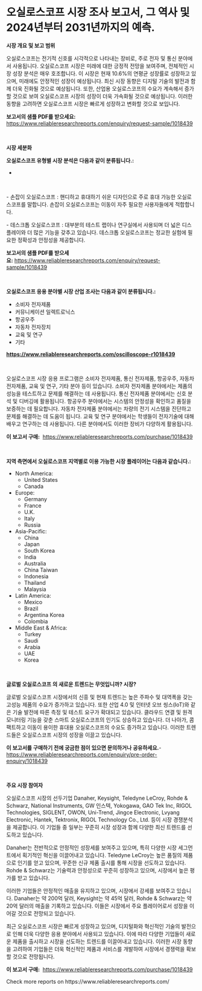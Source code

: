 <p><h1>오실로스코프 시장 조사 보고서, 그 역사 및 2024년부터 2031년까지의 예측.</h1></p><p><strong>시장 개요 및 보고 범위</strong></p>
<p><p>오실로스코프는 전기적 신호를 시각적으로 나타내는 장비로, 주로 전자 및 통신 분야에서 사용됩니다. 오실로스코프 시장은 미래에 대한 긍정적 전망을 보여주며, 전체적인 시장 성장 분석은 매우 호조합니다. 이 시장은 현재 10.6%의 연평균 성장률로 성장하고 있으며, 미래에도 안정적인 성장이 예상됩니다. 최신 시장 동향은 디지털 기술의 발전과 함께 더욱 진화될 것으로 예상됩니다. 또한, 산업용 오실로스코프의 수요가 계속해서 증가할 것으로 보여 오실로스코프 시장의 성장이 더욱 가속화될 것으로 예상됩니다. 이러한 동향을 고려하면 오실로스코프 시장은 빠르게 성장하고 변화할 것으로 보입니다.</p></p>
<p><strong>보고서의 샘플 PDF를 받으세요:</strong> <a href="https://www.reliableresearchreports.com/enquiry/request-sample/1018439">https://www.reliableresearchreports.com/enquiry/request-sample/1018439</a></p>
<p>&nbsp;</p>
<p><strong>시장 세분화</strong></p>
<p><strong>오실로스코프 유형별 시장 분석은 다음과 같이 분류됩니다.:</strong></p>
<p><ul><li></li></ul></p>
<p>&nbsp;</p>
<p><p>- 손잡이 오실로스코프 : 핸디하고 휴대하기 쉬운 디자인으로 주로 휴대 가능한 오실로스코프를 말합니다. 손잡이 오실로스코프는 이동이 자주 필요한 사용자들에게 적합합니다.</p><p>- 데스크톱 오실로스코프 : 대부분의 테스트 랩이나 연구실에서 사용되며 더 넓은 디스플레이와 더 많은 기능을 갖추고 있습니다. 데스크톱 오실로스코프는 정교한 실험에 필요한 정확성과 안정성을 제공합니다.</p></p>
<p><strong>보고서의 샘플 PDF를 받으세요:</strong>&nbsp;<a href="https://www.reliableresearchreports.com/enquiry/request-sample/1018439">https://www.reliableresearchreports.com/enquiry/request-sample/1018439</a></p>
<p>&nbsp;</p>
<p><strong> 오실로스코프 응용 분야별 시장 산업 조사는 다음과 같이 분류됩니다.:</strong></p>
<p><ul><li>소비자 전자제품</li><li>커뮤니케이션 일렉트로닉스</li><li>항공우주</li><li>자동차 전자장치</li><li>교육 및 연구</li><li>기타</li></ul></p>
<p><strong><a href="https://www.reliableresearchreports.com/oscilloscope-r1018439">https://www.reliableresearchreports.com/oscilloscope-r1018439</a></strong></p>
<p>&nbsp;</p>
<p><p>오실로스코프 시장 응용 프로그램은 소비자 전자제품, 통신 전자제품, 항공우주, 자동차 전자제품, 교육 및 연구, 기타 분야 등이 있습니다. 소비자 전자제품 분야에서는 제품의 성능을 테스트하고 문제를 해결하는 데 사용됩니다. 통신 전자제품 분야에서는 신호 분석 및 디버깅에 활용됩니다. 항공우주 분야에서는 시스템의 안정성을 확인하고 품질을 보증하는 데 필요합니다. 자동차 전자제품 분야에서는 차량의 전기 시스템을 진단하고 문제를 해결하는 데 도움이 됩니다. 교육 및 연구 분야에서는 학생들이 전자기술에 대해 배우고 연구하는 데 사용됩니다. 다른 분야에서도 이러한 장비가 다양하게 활용됩니다.</p></p>
<p><strong>이 보고서 구매:</strong>&nbsp; <a href="https://www.reliableresearchreports.com/purchase/1018439">https://www.reliableresearchreports.com/purchase/1018439</a></p>
<p>&nbsp;</p>
<p><strong>지역 측면에서 오실로스코프 지역별로 이용 가능한 시장 플레이어는 다음과 같습니다.:</strong></p>
<p><ul>
    <li>
        North America:
        <ul>
            <li>United States</li>
            <li>Canada</li>
        </ul>
    </li>
    <li>
        Europe:
        <ul>
            <li>Germany</li>
            <li>France</li>
            <li>U.K.</li>
            <li>Italy</li>
            <li>Russia</li>
        </ul>
    </li>
    <li>
        Asia-Pacific:
        <ul>
            <li>China</li>
            <li>Japan</li>
            <li>South Korea</li>
            <li>India</li>
            <li>Australia</li>
            <li>China Taiwan</li>
            <li>Indonesia</li>
            <li>Thailand</li>
            <li>Malaysia</li>
        </ul>
    </li>
    <li>
        Latin America:
        <ul>
            <li>Mexico</li>
            <li>Brazil</li>
            <li>Argentina Korea</li>
            <li>Colombia</li>
        </ul>
    </li>
    <li>
        Middle East & Africa:
        <ul>
            <li>Turkey</li>
            <li>Saudi</li>
            <li>Arabia</li>
            <li>UAE</li>
            <li>Korea</li>
        </ul>
    </li>
    </ul></p>
<p>&nbsp;</p>
<p><strong>글로벌 오실로스코프 의 새로운 트렌드는 무엇입니까? 시장?</strong></p>
<p><p>글로벌 오실로스코프 시장에서의 신흥 및 현재 트렌드는 높은 주파수 및 대역폭을 갖는 고성능 제품의 수요가 증가하고 있습니다. 또한 산업 4.0 및 인터넷 오브 씽스(IoT)와 같은 기술 발전에 따른 측정 및 테스트 요구가 확대되고 있습니다. 클라우드 연결 및 원격 모니터링 기능을 갖춘 스마트 오실로스코프의 인기도 상승하고 있습니다. 더 나아가, 콤팩트하고 이동이 용이한 휴대용 오실로스코프의 수요도 증가하고 있습니다. 이러한 트렌드들은 오실로스코프 시장의 성장을 이끌고 있습니다.</p></p>
<p><strong>이 보고서를 구매하기 전에 궁금한 점이 있으면 문의하거나 공유하세요.</strong>- <a href="https://www.reliableresearchreports.com/enquiry/pre-order-enquiry/1018439">https://www.reliableresearchreports.com/enquiry/pre-order-enquiry/1018439</a></p>
<p>&nbsp;</p>
<p><strong>주요 시장 참여자</strong></p>
<p><p>오실로스코프 시장의 선두기업 Danaher, Keysight, Teledyne LeCroy, Rohde & Schwarz, National Instruments, GW 인스텍, Yokogawa, GAO Tek Inc, RIGOL Technologies, SIGLENT, OWON, Uni-Trend, Jingce Electronic, Lvyang Electronic, Hantek, Tektronix, RIGOL Technology Co., Ltd. 등이 시장 경쟁분석을 제공합니다. 이 기업들 중 일부는 꾸준히 시장 성장과 함께 다양한 최신 트렌드를 선도하고 있습니다. </p><p>Danaher는 전반적으로 안정적인 성장세를 보여주고 있으며, 특히 다양한 시장 세그먼트에서 획기적인 혁신을 이끌어내고 있습니다. Teledyne LeCroy는 높은 품질의 제품으로 인기를 얻고 있으며, 꾸준한 신규 제품 출시를 통해 시장을 선도하고 있습니다. Rohde & Schwarz는 기술력과 안정성으로 꾸준히 성장하고 있으며, 시장에서 높은 평가를 받고 있습니다.</p><p>이러한 기업들은 안정적인 매출을 유지하고 있으며, 시장에서 강세를 보여주고 있습니다. Danaher는 약 200억 달러, Keysight는 약 45억 달러, Rohde & Schwarz는 약 20억 달러의 매출을 기록하고 있습니다. 이들은 시장에서 주요 플레이어로서 성장을 이어갈 것으로 전망되고 있습니다.</p><p>최근 오실로스코프 시장은 빠르게 성장하고 있으며, 디지털화와 혁신적인 기술의 발전으로 인해 더욱 다양한 응용 분야에서 사용되고 있습니다. 이에 따라 다양한 기업들이 새로운 제품을 출시하고 시장을 선도하는 트렌드를 이끌어내고 있습니다. 이러한 시장 동향을 고려하여 기업들은 더욱 혁신적인 제품과 서비스를 개발하여 시장에서 경쟁력을 확보할 것으로 전망됩니다.</p></p>
<p><strong>이 보고서 구매:</strong>&nbsp;&nbsp;<a href="https://www.reliableresearchreports.com/purchase/1018439">https://www.reliableresearchreports.com/purchase/1018439</a></p>
<p>Check more reports on https://www.reliableresearchreports.com/</p>